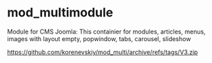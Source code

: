 # mod_multimodule
Module for CMS Joomla: This containier for modules, articles, menus, images with layout empty, popwindow, tabs, carousel, slideshow

https://github.com/korenevskiy/mod_multi/archive/refs/tags/V3.zip
